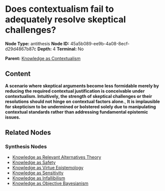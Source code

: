 # Does contextualism fail to adequately resolve skeptical challenges?

**Node Type:** antithesis
**Node ID:** 45a5b089-ee9b-4a08-8ecf-d29d4867b87c
**Depth:** 4
**Terminal:** No

**Parent:** [Knowledge as Contextualism](knowledge-as-contextualism-synthesis-d4d73ed1-7836-4a34-844f-6560ef2530d4.md)

## Content

**A scenario where skeptical arguments become less formidable merely by reducing the required contextual justification is conceivable under contextualism. Intuitively, the strength of skeptical challenges or their resolutions should not hinge on contextual factors alone.**, **It is implausible for skepticism to be undermined or bolstered solely due to manipulating contextual standards rather than addressing fundamental epistemic issues.**

## Related Nodes

### Synthesis Nodes

- [Knowledge as Relevant Alternatives Theory](knowledge-as-relevant-alternatives-theory-synthesis-2ffbcb8b-a6ad-4829-944a-9f97d8855d80.md)
- [Knowledge as Safety](knowledge-as-safety-synthesis-6c28ac97-6786-4d00-9af9-813c688d8067.md)
- [Knowledge as Virtue Epistemology](knowledge-as-virtue-epistemology-synthesis-7b4b29be-29d8-40de-b6cc-46d1a59c993a.md)
- [Knowledge as Sensitivity](knowledge-as-sensitivity-synthesis-9dc5b074-5db3-4d10-8d9d-dd45d316b179.md)
- [Knowledge as Infallibilism](knowledge-as-infallibilism-synthesis-d335bb5a-44ba-44c3-b1fb-ef2e20a2e9ba.md)
- [Knowledge as Objective Bayesianism](knowledge-as-objective-bayesianism-synthesis-424f99b3-1527-43f9-8f02-6b09209ae471.md)
